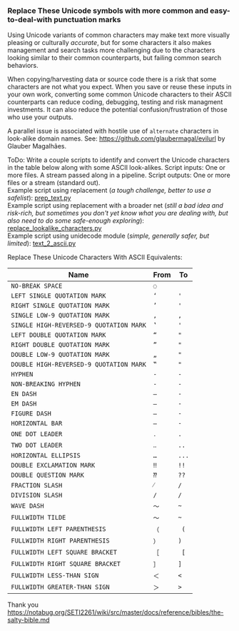 
### Replace These Unicode symbols with more common and easy-to-deal-with punctuation marks  

Using Unicode variants of common characters may make text more visually pleasing or culturally *accurate*, but for some characters it also makes management and search tasks more challenging due to the characters looking similar to their common counterparts, but failing common search behaviors.  

When copying/harvesting data or source code there is a risk that some characters are not what you expect.  When you save or reuse these inputs in your own work, converting some common Unicode characters to their ASCII counterparts can reduce coding, debugging, testing and risk managment investments.  It can also reduce the potential confusion/frustration of those who use your outputs.  

A parallel issue is associated with hostile use of ```alternate``` characters in look-alike domain names.  See: https://github.com/glaubermagal/evilurl by Glauber Magalhães.  

ToDo: Write a couple scripts to identify and convert the Unicode characters in the table below along with some ASCII look-alikes.  Script inputs: One or more files.  A stream passed along in a pipeline. Script outputs: One or more files or a stream (standard out).  
Example script using replacement (*a tough challenge, better to use a safelist*): [prep_text.py](prep_text.py)  
Example script using replacement with a broader net (*still a bad idea and risk-rich, but sometimes you don't yet know what you are dealing with, but also need to do some safe-enough exploring*): [replace_lookalike_characters.py](replace_lookalike_characters.py)  
Example script using unidecode module (*simple, generally safer, but limited*): [text_2_ascii.py](text_2_ascii.py)  

Replace These Unicode Characters With ASCII Equivalents:  

| Name                                    | From | To    |
| --------------------------------------- | ---- | ----- |
| `NO-BREAK SPACE`                        | `◌`  | ` `   |
| `LEFT SINGLE QUOTATION MARK`            | `‘`  | `'`   |
| `RIGHT SINGLE QUOTATION MARK`           | `’`  | `'`   |
| `SINGLE LOW-9 QUOTATION MARK`           | `‚`  | `,`   |
| `SINGLE HIGH-REVERSED-9 QUOTATION MARK` | `‛`  | `'`   |
| `LEFT DOUBLE QUOTATION MARK`            | `“`  | `"`   |
| `RIGHT DOUBLE QUOTATION MARK`           | `”`  | `"`   |
| `DOUBLE LOW-9 QUOTATION MARK`           | `„`  | `"`   |
| `DOUBLE HIGH-REVERSED-9 QUOTATION MARK` | `‟`  | `"`   |
| `HYPHEN`                                | `‐`  | `-`   |
| `NON-BREAKING HYPHEN`                   | `‑`  | `-`   |
| `EN DASH`                               | `–`  | `-`   |
| `EM DASH`                               | `—`  | `-`   |
| `FIGURE DASH`                           | `‒`  | `-`   |
| `HORIZONTAL BAR`                        | `―`  | `-`   |
| `ONE DOT LEADER`                        | `․`  | `.`   |
| `TWO DOT LEADER`                        | `‥`  | `..`  |
| `HORIZONTAL ELLIPSIS`                   | `…`  | `...` |
| `DOUBLE EXCLAMATION MARK`               | `‼`  | `!!`  |
| `DOUBLE QUESTION MARK`                  | `⁇`  | `??`  |
| `FRACTION SLASH`                        | `⁄`  | `/`   |
| `DIVISION SLASH`                        | `∕`  | `/`   |
| `WAVE DASH`                             | `〜` | `~`   |
| `FULLWIDTH TILDE`                       | `～` | `~`   |
| `FULLWIDTH LEFT PARENTHESIS`            | `（` | ` (`  |
| `FULLWIDTH RIGHT PARENTHESIS`           | `）` | `) `  |
| `FULLWIDTH LEFT SQUARE BRACKET`         | `［` | ` [`  |
| `FULLWIDTH RIGHT SQUARE BRACKET`        | `］` | `] `  |
| `FULLWIDTH LESS-THAN SIGN`              | `＜` | `<`   |
| `FULLWIDTH GREATER-THAN SIGN`           | `＞` | `>`   |

Thank you https://notabug.org/SETI2261/wiki/src/master/docs/reference/bibles/the-salty-bible.md  

